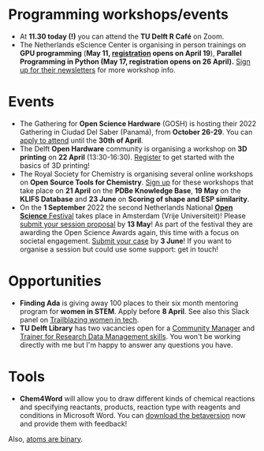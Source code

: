 

# Programming workshops/events

- At **11.30 today (!)** you can attend the **TU Delft R Café** on Zoom. 
- The Netherlands eScience Center is organising in person trainings on **GPU programming** (**May 11, [registration](https://www.eventbrite.co.uk/e/gpu-programming-tickets-295339015947) opens on April 19**), **Parallel Programming in Python (May 17, registration opens on 26 April).** 
[Sign up for their newsletters](https://esciencecenter.us8.list-manage.com/subscribe?u=a0a563ca342f1949246a9f92f&id=31bfc2303d&mc_cid=22d88cb6ae&mc_eid=ce223eff4c) for more workshop info. 

# Events

- The Gathering for **Open Science Hardware** (GOSH) is hosting their 2022 Gathering in Ciudad Del Saber (Panamá), from **October 26-29**. 
You can [apply to attend](https://gathering2022.openhardware.science/apply) until the **30th of April**. 
- The Delft **Open Hardware** community is organising a workshop on **3D printing** on **22 April** (13:30-16:30). 
[Register](https://www.eventbrite.co.uk/e/learning-to-3d-print-tickets-311037580777) to get started with the basics of 3D printing! 
- The Royal Society for Chemistry is organising several online workshops on **Open Source Tools for Chemistry**. 
[Sign up](https://www.eventbrite.com/e/open-source-tools-for-chemistry-tickets-294585512197) for these workshops that take place on **21 April** on the **PDBe Knowledge Base**, **19 May** on the **KLIFS Database** and **23 June** on **Scoring of shape and ESP similarity**. 
- On the **1 September** 2022 the second Netherlands National [**Open Science** Festival](https://opensciencefestival.nl/) takes place in Amsterdam (Vrije Universiteit)! 
Please [submit your session proposal](https://opensciencefestival.nl/call-for-sessions-2022/) by **13 May**! 
As part of the festival they are awarding the Open Science Awards again, this time with a focus on societal engagement. 
[Submit your case](https://opensciencefestival.nl/call-for-open-science-awards-2022/) by **3 June**! 
If you want to organise a session but could use some support: get in touch! 

# Opportunities

- **Finding Ada** is giving away 100 places to their six month mentoring program for **women in STEM**. Apply before **8 April**. 
See also this Slack panel on [Trailblazing women in tech](https://slackwomensday.splashthat.com/slackemail).
- **TU Delft Library** has two vacancies open for a [Community Manager](https://www.academictransfer.com/en/310351/4turesearchdata-community-manager/) and [Trainer for Research Data Management skills](https://www.academictransfer.com/en/310352/research-data-and-software-management-trainer/). 
You won't be working directly with me but I'm happy to answer any questions you have. 

# Tools 

- **Chem4Word** will allow you to draw different kinds of chemical reactions and specifying reactants, products, reaction type with reagents and conditions in Microsoft Word.
You can [download the betaversion](https://www.chem4word.co.uk/2022/03/15/all-new-for-2022-chem4word-does-chemical-reactions/) now and provide them with feedback!

Also, [atoms are binary](https://twitter.com/KatysCartoons/status/1504463231380865031). 

